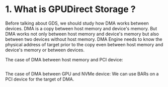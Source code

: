 # 1. What is GPUDirect Storage ?
Before talking about GDS, we should study how DMA works between devices. DMA is a copy between host memory and device's memory. 
But DMA works not only between host memory and device's memory but also between two devices without host memory. 
DMA Engine needs to know the physical address of target prior to the copy even between host memory and device's memory or between devices. 


The case of DMA between host memory and PCI device:
```

```
The case of DMA between GPU and NVMe device:
We can use BARs on a PCI device for the target of DMA.
```

```


